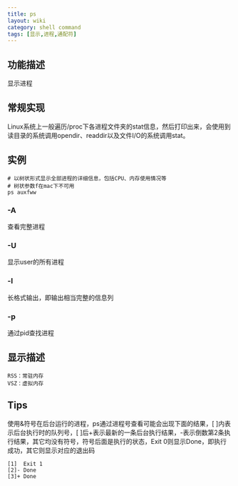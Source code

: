 ```yaml
---
title: ps
layout: wiki
category: shell command
tags: [显示,进程,通配符]
---
```


## 功能描述

显示进程

## 常规实现

Linux系统上一般遍历/proc下各进程文件夹的stat信息，然后打印出来，会使用到读目录的系统调用opendir、readdir以及文件I/O的系统调用stat。

## 实例

```
# 以树状形式显示全部进程的详细信息，包括CPU、内存使用情况等
# 树状参数f在mac下不可用
ps auxfww
```

### -A

查看完整进程

### -U <user>

显示user的所有进程

### -l

长格式输出，即输出相当完整的信息列

### -p

通过pid查找进程


## 显示描述

```
RSS：常驻内存
VSZ：虚拟内存
```


## Tips

使用&符号在后台运行的进程，ps通过进程号查看可能会出现下面的结果，[ ]内表示后台执行时的队列号，[ ]后+表示最新的一条后台执行结果，-表示倒数第2条执行结果，其它均没有符号，符号后面是执行的状态，Exit 0则显示Done，即执行成功，其它则显示对应的退出码

```
[1]  Exit 1
[2]- Done
[3]+ Done
```
